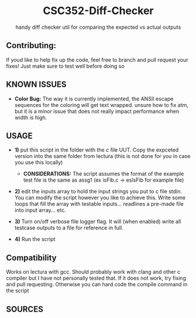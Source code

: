 <h1 align="center">
  CSC352-Diff-Checker
</h1>
<p align="center">
  handy diff checker util for comparing the expected vs actual outputs
</p>

## Contributing:
If youd like to help fix up the code, feel free to branch and pull request your fixes! Just make sure to test well
before doing so

## KNOWN ISSUES

- **Color Bug:** The way it is currently implemented, the ANSII escape sequences for the coloring will get text wrapped.
unsure how to fix atm, but it is a minor issue that does not really impact performance when width is high.

## USAGE

- **1)** put this script in the folder with the c file UUT. Copy the expceted version into the same folder from lectura (this
is not done for you in case you use this locally)
  - **CONSIDERATIONS:** The script assumes the format of the example test file is the same as assg1 (ex isFib.c -> esIsFib for example file)

- **2)** edit the inputs array to hold the input strings you put to c file stdin. You can modify the script however you like to achieve this. Write
some loops that fill the array with testable inputs... readlines a pre-made file into input array... etc.

- **3)** Turn on/off verbose file logger flag. It will (when enabled) write all testcase outputs to a file for reference in full.

- **4)** Run the script

## Compatibility
Works on lectura with gcc. Should probably work with clang and other c compiler but I have not personally tested that. If it does not work, try
fixing and pull requesting. Otherwise you can hard code the compile command in the script

## SOURCES
